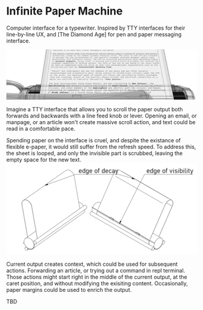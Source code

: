 # Infinite Paper Machine

Computer interface for a typewriter. Inspired by TTY interfaces for their line-by-line UX, and [The Diamond Age] for pen and paper messaging interface.

![Render of typewriter with a wikipedia article on it.](../assets/typewriter-render.png)

Imagine a TTY interface that allows you to scroll the paper output both forwards and backwards with a line feed knob or lever. Opening an email, or manpage, or an article won't create massive scroll action, and text could be read in a comfortable pace.

Spending paper on the interface is cruel, and despite the existance of flexible e-paper, it would still suffer from the refresh speed. To address this, the sheet is looped, and only the invisible part is scrubbed, leaving the empty space for the new text.
![Loop of e-paper over a platen.](../assets/typewriter-infinite-loop.png)

Current output creates context, which could be used for subsequent actions. Forwarding an article, or trying out a command in repl terminal. Those actions might start right in the middle of the current output, at the caret position, and without modifying the exisiting content. Occasionally, paper margins could be used to enrich the output.

TBD
